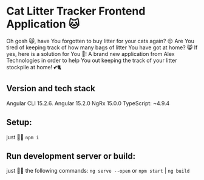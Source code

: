 # Cat Litter Tracker Frontend Application 🐱
Oh gosh 🙀, have You forgotten to buy litter for your cats again? 😑 Are You tired of keeping track of how many bags
of litter You have got at home? 😸 If yes, here is a solution for You 👊! A brand new application from Alex Technologies in order to help You out keeping the track of your litter stockpile at home! 💕🐈 

## Version and tech stack
Angular CLI 15.2.6.
Angular 15.2.0
NgRx 15.0.0
TypeScript: ~4.9.4

## Setup:
just 🏃‍♀️ `npm i`

## Run development server or build:
just 🏃‍♂️ the following commands: `ng serve --open` or `npm start` |
`ng build`
